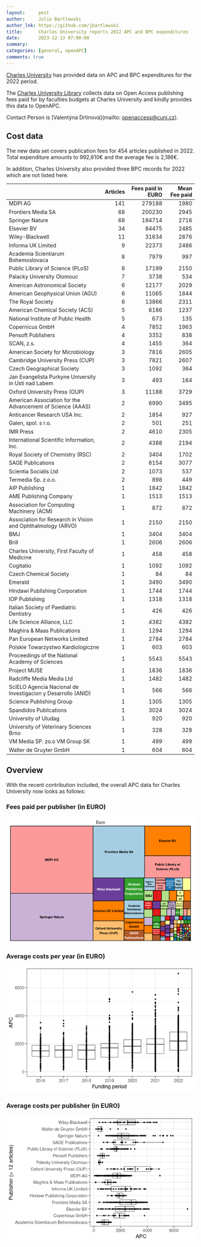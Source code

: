 ```yaml
---
layout:     post
author:     Julia Bartlewski
author_lnk: https://github.com/jbartlewski
title:      Charles University reports 2022 APC and BPC expenditures
date:       2023-12-13 07:00:00
summary:    
categories: [general, openAPC]
comments: true
---
```





[Charles University](https://cuni.cz/UKEN-1.html) has provided data on APC and BPC expenditures for the 2022 period.

The [Charles University Library](https://library.cuni.cz/) collects data on Open Access publishing fees paid for by faculties budgets at Charles University and kindly provides this data to OpenAPC.

Contact Person is [Valentýna Drtinová](mailto: openaccess@cuni.cz).

## Cost data



The new data set covers publication fees for 454 articles published in 2022. Total expenditure amounts to 992,610€ and the average fee is 2,186€.

In addition, Charles University also provided three BPC records for 2022 which are not listed here.



|                                                             | Articles| Fees paid in EURO| Mean Fee paid|
|:------------------------------------------------------------|--------:|-----------------:|-------------:|
|MDPI AG                                                      |      141|            279188|          1980|
|Frontiers Media SA                                           |       68|            200230|          2945|
|Springer Nature                                              |       68|            184714|          2716|
|Elsevier BV                                                  |       34|             84475|          2485|
|Wiley-Blackwell                                              |       11|             31634|          2876|
|Informa UK Limited                                           |        9|             22373|          2486|
|Academia Scientiarum Bohemoslovaca                           |        8|              7979|           997|
|Public Library of Science (PLoS)                             |        8|             17199|          2150|
|Palacky University Olomouc                                   |        7|              3738|           534|
|American Astronomical Society                                |        6|             12177|          2029|
|American Geophysical Union (AGU)                             |        6|             11065|          1844|
|The Royal Society                                            |        6|             13866|          2311|
|American Chemical Society (ACS)                              |        5|              6186|          1237|
|National Institute of Public Health                          |        5|               673|           135|
|Copernicus GmbH                                              |        4|              7852|          1963|
|Pensoft Publishers                                           |        4|              3352|           838|
|SCAN, z.s.                                                   |        4|              1455|           364|
|American Society for Microbiology                            |        3|              7816|          2605|
|Cambridge University Press (CUP)                             |        3|              7821|          2607|
|Czech Geographical Society                                   |        3|              1092|           364|
|Jan Evangelista Purkyne University in Usti nad Labem         |        3|               493|           164|
|Oxford University Press (OUP)                                |        3|             11188|          3729|
|American Association for the Advancement of Science (AAAS)   |        2|              6990|          3495|
|Anticancer Research USA Inc.                                 |        2|              1854|           927|
|Galen, spol. s r.o.                                          |        2|               501|           251|
|IMR Press                                                    |        2|              4610|          2305|
|International Scientific Information, Inc.                   |        2|              4388|          2194|
|Royal Society of Chemistry (RSC)                             |        2|              3404|          1702|
|SAGE Publications                                            |        2|              6154|          3077|
|Scientia Socialis Ltd                                        |        2|              1073|           537|
|Termedia Sp. z.o.o.                                          |        2|               898|           449|
|AIP Publishing                                               |        1|              1842|          1842|
|AME Publishing Company                                       |        1|              1513|          1513|
|Association for Computing Machinery (ACM)                    |        1|               872|           872|
|Association for Research in Vision and Ophthalmology (ARVO)  |        1|              2150|          2150|
|BMJ                                                          |        1|              3404|          3404|
|Brill                                                        |        1|              2606|          2606|
|Charles University, First Faculty of Medicine                |        1|               458|           458|
|Cogitatio                                                    |        1|              1092|          1092|
|Czech Chemical Society                                       |        1|                84|            84|
|Emerald                                                      |        1|              3490|          3490|
|Hindawi Publishing Corporation                               |        1|              1744|          1744|
|IOP Publishing                                               |        1|              1318|          1318|
|Italian Society of Paediatric Dentistry                      |        1|               426|           426|
|Life Science Alliance, LLC                                   |        1|              4382|          4382|
|Maghira & Maas Publications                                  |        1|              1294|          1294|
|Pan European Networks Limited                                |        1|              2784|          2784|
|Polskie Towarzystwo Kardiologiczne                           |        1|               603|           603|
|Proceedings of the National Academy of Sciences              |        1|              5543|          5543|
|Project MUSE                                                 |        1|              1836|          1836|
|Radcliffe Media Media Ltd                                    |        1|              1482|          1482|
|SciELO Agencia Nacional de Investigacion y Desarrollo (ANID) |        1|               566|           566|
|Science Publishing Group                                     |        1|              1305|          1305|
|Spandidos Publications                                       |        1|              3024|          3024|
|University of Uludag                                         |        1|               920|           920|
|University of Veterinary Sciences Brno                       |        1|               328|           328|
|VM Media SP. zo.o VM Group SK                                |        1|               499|           499|
|Walter de Gruyter GmbH                                       |        1|               604|           604|



## Overview

With the recent contribution included, the overall APC data for Charles University now looks as follows: 

### Fees paid per publisher (in EURO)

![plot of chunk tree_charles_2023_12_13_full](/figure/tree_charles_2023_12_13_full-1.png)

###  Average costs per year (in EURO)

![plot of chunk box_charles_2023_12_13_year_full](/figure/box_charles_2023_12_13_year_full-1.png)

###  Average costs per publisher (in EURO)

![plot of chunk box_charles_2023_12_13_publisher_full](/figure/box_charles_2023_12_13_publisher_full-1.png)
